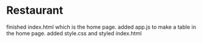 # Restaurant
finished index.html which is the home page.
added app.js to make a table in the home page. 
added style.css and styled index.html